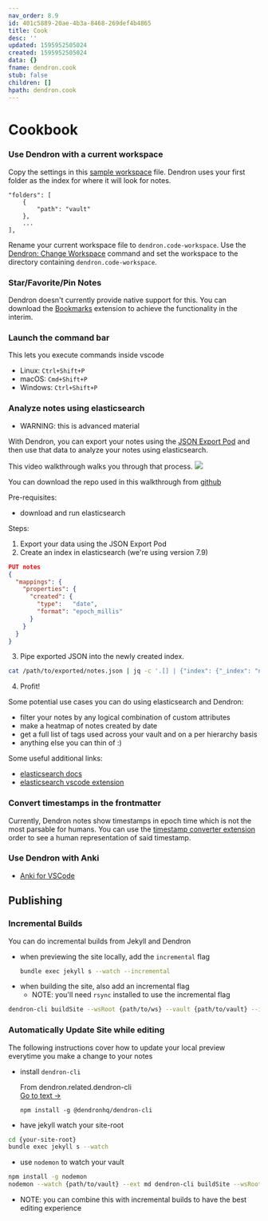 ```yaml
---
nav_order: 8.9
id: 401c5889-20ae-4b3a-8468-269def4b4865
title: Cook
desc: ''
updated: 1595952505024
created: 1595952505024
data: {}
fname: dendron.cook
stub: false
children: []
hpath: dendron.cook
---
```

# Cookbook

### Use Dendron with a current workspace

Copy the settings in this [sample workspace](https://github.com/dendronhq/dendron-template/blob/master/dendron.code-workspace) file. Dendron uses your first folder as the index for where it will look for notes.

```
"folders": [
    {
        "path": "vault"
    },
    ...
],
```

Rename your current workspace file to `dendron.code-workspace`. Use the [Dendron: Change Workspace](dendron.topic.commands) command and set the workspace to the directory containing `dendron.code-workspace`.

### Star/Favorite/Pin Notes

Dendron doesn't currently provide native support for this. You can download the [Bookmarks](https://marketplace.visualstudio.com/items?itemName=alefragnani.Bookmarks) extension to achieve the functionality in the interim.

### Launch the command bar

This lets you execute commands inside vscode

- Linux: `Ctrl+Shift+P`
- macOS: `Cmd+Shift+P`
- Windows: `Ctrl+Shift+P`

### Analyze notes using elasticsearch

- WARNING: this is advanced material 

With Dendron, you can export your notes using the [JSON Export Pod](66727a39-d0a7-449b-a10d-f6c438185d7f) and then use that data to analyze your notes using elasticsearch.

This video walkthrough walks you through that process.
<a href="https://www.loom.com/share/c85c7c81d8aa4e97b4bbdf2245ca8f9b"> <img style="" src="https://cdn.loom.com/sessions/thumbnails/c85c7c81d8aa4e97b4bbdf2245ca8f9b-with-play.gif"> </a>

You can download the repo used in this walkthrough from [github](https://github.com/dendronhq/sample-elasticsearch-demo)

Pre-requisites:

- download and run elasticsearch 

Steps:

1. Export your data using the JSON Export Pod
2. Create an index in elasticsearch (we're using version 7.9)

```json
PUT notes
{
  "mappings": {
    "properties": {
      "created": {
        "type":   "date",
        "format": "epoch_millis"
      }
    }
  }
}
```

3. Pipe exported JSON into the newly created index.

```sh
cat /path/to/exported/notes.json | jq -c '.[] | {"index": {"_index": "notes", "notes", "_id": .id}}, .' | curl -H'Content-Type: application/json' -XPOST localhost:9200/_bulk --data-binary @-
```

4. Profit!

Some potential use cases you can do using elasticsearch and Dendron:

- filter your notes by any logical combination of custom attributes
- make a heatmap of notes created by date
- get a full list of tags used across your vault and on a per hierarchy basis
- anything else you can thin of :) 

Some useful additional links: 

- [elasticsearch docs](https://www.elastic.co/guide/en/elasticsearch/reference/current/elasticsearch-intro.html)
- [elasticsearch vscode extension](https://marketplace.visualstudio.com/items?itemName=ria.elastic)

### Convert timestamps in the frontmatter

Currently, Dendron notes show timestamps in epoch time which is not the most parsable for humans. You can use the [timestamp converter extension](https://marketplace.visualstudio.com/items?itemName=Stalinbalraj.timestamp-converter) order to see a human representation of said timestamp.

### Use Dendron with Anki

- [Anki for VSCode](https://marketplace.visualstudio.com/items?itemName=jasew.anki)

## Publishing

### Incremental Builds

You can do incremental builds from Jekyll and Dendron 

- when previewing the site locally, add the `incremental` flag
  ```sh
  bundle exec jekyll s --watch --incremental
  ```
- when building the site, also add an incremental flag
  - NOTE: you'll need `rsync` installed to use the incremental flag

```sh
dendron-cli buildSite --wsRoot {path/to/ws} --vault {path/to/vault} --incremental
```

### Automatically Update Site while editing

The following instructions cover how to update your local preview everytime you make a change to your notes

- install `dendron-cli`


  <div class="portal-container">
  <div class="portal-head">
  <div class="portal-backlink" >
  <div class="portal-title">From <span class="portal-text-title">dendron.related.dendron-cli</span></div>
  <a href="8b03ed06-4f46-46e0-8652-c6abf2266a79.html" class="portal-arrow">Go to text <span class="right-arrow">→</span></a>
  </div>
  </div>
  <div id="portal-parent-anchor" class="portal-parent" markdown="1">
  <div class="portal-parent-fader-top"></div>
  <div class="portal-parent-fader-bottom"></div>        
    

  ```
  npm install -g @dendronhq/dendron-cli
  ```


  </div>    
  </div>


- have jekyll watch your site-root

```sh
cd {your-site-root}
bundle exec jekyll s --watch
```

- use `nodemon` to watch your vault

```sh
npm install -g nodemon
nodemon --watch {path/to/vault} --ext md dendron-cli buildSite --wsRoot {path/to/ws} --vault {path/to/vault}
```

- NOTE: you can combine this with incremental builds to have the best editing experience
